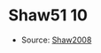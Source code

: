 <a name="material" />

# Shaw51 10
<script type="application/ld+json">
  {
    "@context": "https://schema.org/",
    "@type": "ChemicalSubstance",
    "http://purl.org/dc/terms/conformsTo":
      {
        "@type": "CreativeWork",
        "@id": "https://bioschemas.org/profiles/ChemicalSubstance/0.4-RELEASE/"
      },
    "@id": "https://egonw.github.io/nanowiki/nanowiki40.html#material",
    "name": "Shaw51 10",
    "sameAs": "http://127.0.0.1/mediawiki/index.php/Special:URIResolver/Shaw51_10"
  }
</script>


* Source: [Shaw2008](Shaw2008.md)
